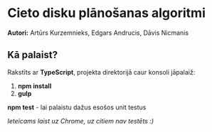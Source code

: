 # Cieto disku plānošanas algoritmi
**Autori:** Artūrs Kurzemnieks, Edgars Andrucis, Dāvis Nicmanis

## Kā palaist?

Rakstīts ar **TypeScript**, projekta direktorijā caur konsoli jāpalaiž:
1) **npm install**
2) **gulp**

**npm test** - lai palaistu dažus esošos unit testus

*Ieteicams laist uz Chrome, uz citiem nav testēts :)*
